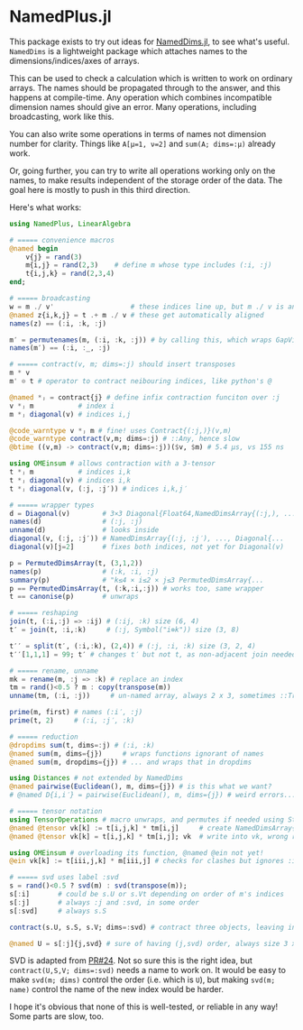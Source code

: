 # NamedPlus.jl

This package exists to try out ideas for [NamedDims.jl](https://github.com/invenia/NamedDims.jl),
to see what's useful. `NamedDims` is a lightweight package which attaches names to the 
dimensions/indices/axes of arrays. 

This can be used to check a calculation which is written to work on ordinary arrays.
The names should be propagated through to the answer, and this happens at compile-time.
Any operation which combines incompatible dimension names should give an error.
Many operations, including broadcasting, work like this.

You can also write some operations in terms of names not dimension number
for clarity. Things like `A[μ=1, ν=2]` and `sum(A; dims=:μ)` already work.

Or, going further, you can try to write all operations working only on the names, 
to make results independent of the storage order of the data.
The goal here is mostly to push in this third direction. 

Here's what works: 

```julia
using NamedPlus, LinearAlgebra

# ===== convenience macros
@named begin
    v{j} = rand(3)
    m{i,j} = rand(2,3)    # define m whose type includes (:i, :j)
    t{i,j,k} = rand(2,3,4)
end;

# ===== broadcasting
w = m ./ v'                   # these indices line up, but m ./ v is an error
@named z{i,k,j} = t .+ m ./ v # these get automatically aligned
names(z) == (:i, :k, :j)

m′ = permutenames(m, (:i, :k, :j)) # by calling this, which wraps GapView{T,3,(1,0,2),(1,3),...
names(m′) == (:i, :_, :j)

# ===== contract(v, m; dims=:j) should insert transposes
m * v
m' ⊙ t # operator to contract neibouring indices, like python's @

@named *ⱼ = contract{j} # define infix contraction funciton over :j
v *ⱼ m           # index i
m *ⱼ diagonal(v) # indices i,j

@code_warntype v *ⱼ m # fine! uses Contract{(:j,)}(v,m)
@code_warntype contract(v,m; dims=:j) # ::Any, hence slow
@btime ((v,m) -> contract(v,m; dims=:j))($v, $m) # 5.4 μs, vs 155 ns

using OMEinsum # allows contraction with a 3-tensor
t *ⱼ m           # indices i,k
t *ⱼ diagonal(v) # indices i,k
t *ⱼ diagonal(v, (:j, :j′)) # indices i,k,j′

# ===== wrapper types
d = Diagonal(v)        # 3×3 Diagonal{Float64,NamedDimsArray{(:j,), ...
names(d)               # (:j, :j)
unname(d)              # looks inside
diagonal(v, (:j, :j′)) # NamedDimsArray{(:j, :j′), ..., Diagonal{...
diagonal(v)[j=2]       # fixes both indices, not yet for Diagonal(v)

p = PermutedDimsArray(t, (3,1,2))
names(p)               # (:k, :i, :j)
summary(p)             # "k≤4 × i≤2 × j≤3 PermutedDimsArray{...
p == PermutedDimsArray(t, (:k,:i,:j)) # works too, same wrapper
t == canonise(p)       # unwraps

# ===== reshaping
join(t, (:i,:j) => :ij) # (:ij, :k) size (6, 4)
t′ = join(t, :i,:k)     # (:j, Symbol("i⊗k")) size (3, 8)

t′′ = split(t′, (:i,:k), (2,4)) # (:j, :i, :k) size (3, 2, 4)
t′′[1,1,1] = 99; t′ # changes t′ but not t, as non-adjacent join needed permutedims

# ===== rename, unname
mk = rename(m, :j => :k) # replace an index
tm = rand()<0.5 ? m : copy(transpose(m))
unname(tm, (:i, :j))     # un-named array, always 2 x 3, sometimes ::Transpose

prime(m, first) # names (:i′, :j)
prime(t, 2)     # (:i, :j′, :k)

# ===== reduction
@dropdims sum(t, dims=:j) # (:i, :k)
@named sum(m, dims={j})     # wraps functions ignorant of names
@named sum(m, dropdims={j}) # ... and wraps that in dropdims

using Distances # not extended by NamedDims
@named pairwise(Euclidean(), m, dims={j}) # is this what we want?
# @named D{i,i′} = pairwise(Euclidean(), m, dims={j}) # weird errors...

# ===== tensor notation
using TensorOperations # macro unwraps, and permutes if needed using Strided 
@named @tensor vk[k] := t[i,j,k] * tm[i,j]     # create NamedDimsArray{(:k,)
@named @tensor vk[k] = t[i,j,k] * tm[i,j]; vk  # write into vk, wrong return type :(

using OMEinsum # overloading its function, @named @ein not yet! 
@ein vk[k] := t[iii,j,k] * m[iii,j] # checks for clashes but ignores :iii

# ===== svd uses label :svd
s = rand()<0.5 ? svd(m) : svd(transpose(m));
s[:i]       # could be s.U or s.Vt depending on order of m's indices
s[:j]       # always :j and :svd, in some order
s[:svd]     # always s.S

contract(s.U, s.S, s.V; dims=:svd) # contract three objects, leaving indices i & j ## BROKEN

@named U = s[:j]{j,svd} # sure of having (j,svd) order, always size 3 x 2, sometimes ::Transpose
```

SVD is adapted from [PR#24](https://github.com/invenia/NamedDims.jl/pull/24). 
Not so sure this is the right idea, but `contract(U,S,V; dims=:svd)` needs a name to work on.
It would be easy to make `svd(m; dims)` control the order (i.e. which is `U`), 
but making `svd(m; name)` control the name of the new index would be harder. 

I hope it's obvious that none of this is well-tested, or reliable in any way! 
Some parts are slow, too.
